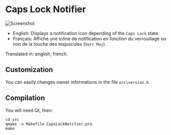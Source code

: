 # Caps Lock Notifier

![Screenshot](https://rawgithub.com/BoboTiG/caps-lock-notifier/master/screenshots/caps-lock-notifier.png)

- English: Displays a notification icon depending of the `Caps Lock` state.
- Français: Affiche une icône de notification en fonction du verrouillage ou non de la touche des majuscules (`Verr Maj`).

Translated in: english, french.

## Customization

You can easily changes owner informations in the file `src\version.h`.

## Compilation

You will need Qt, then:

    cd src
    qmake -o Makefile CapsLockNotifier.pro
    make
